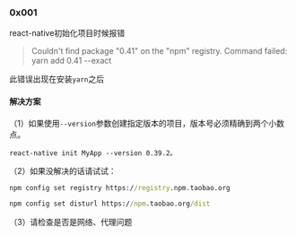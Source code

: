 ### 0x001
react-native初始化项目时候报错
> Couldn't find package "0.41" on the "npm" registry.
> Command failed: yarn add 0.41 --exact

此错误出现在安装`yarn`之后
#### 解决方案
（1）如果使用`--version`参数创建指定版本的项目，版本号必须精确到两个小数点。

	react-native init MyApp --version 0.39.2。

（2）如果没解决的话请试试：

```cmd
npm config set registry https://registry.npm.taobao.org

```

```cmd
npm config set disturl https://npm.taobao.org/dist

```
（3）请检查是否是网络、代理问题

	